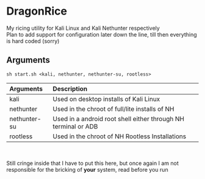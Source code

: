 # DragonRice
My ricing utility for Kali Linux and Kali Nethunter respectively
<br>
Plan to add support for configuration later down the line, till then everything is hard coded (sorry)

## Arguments
``sh start.sh <kali, nethunter, nethunter-su, rootless>``


| Arguments    | Description                                                    |      
|:-------------|:---------------------------------------------------------------|
| kali         | Used on desktop installs of Kali Linux                         |
| nethunter    | Used in the chroot of full/lite installs of NH                 |
| nethunter-su | Used in a android root shell either through NH terminal or ADB |
| rootless     | Used in the chroot of NH Rootless Installations                |

<br>

Still cringe inside that I have to put this here, but once again I am not responsible for the bricking of **your** system, read before you run
